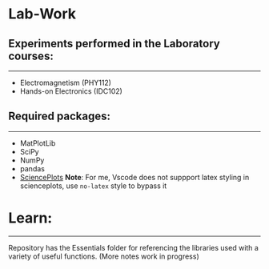 # Lab-Work


## Experiments performed in the Laboratory courses:
-----------------------------

* Electromagnetism (PHY112)
* Hands-on Electronics (IDC102)

## Required packages:
-----------------------------

* MatPlotLib
* SciPy
* NumPy
* pandas
* [SciencePlots](https://github.com/garrettj403/SciencePlots)
**Note**: For me, Vscode does not suppport latex styling in scienceplots, use `no-latex` style to bypass it

# Learn:
-----------------

Repository has the Essentials folder for referencing the libraries used with a variety of useful functions.
(More notes work in progress)
